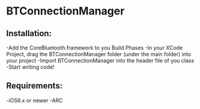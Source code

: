 BTConnectionManager
===================

Installation:
-------------
-Add the CoreBluetooth.framework to you Build Phases
-In your XCode Project, drag the BTConnectionManager folder (under the main folder) into your project
-Import BTConnectionManager into the header file of you class
-Start writing code!

Requirements:
-------------
-iOS6.x or newer
-ARC